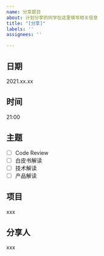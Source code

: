 ```yaml
---
name: 分享题目
about: 计划分享的同学在这里填写相关信息
title: "[分享]"
labels: ''
assignees: ''

---
```


## 日期
2021.xx.xx

## 时间
21:00

## 主题
- [ ] Code Review
- [ ] 白皮书解读
- [ ] 技术解读
- [ ] 产品解读

## 项目
xxx

## 分享人
xxx
